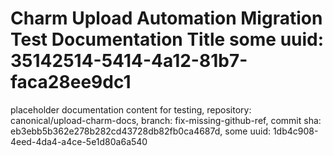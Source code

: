 # Charm Upload Automation Migration Test Documentation Title some uuid: 35142514-5414-4a12-81b7-faca28ee9dc1
 placeholder documentation content for testing,  repository: canonical/upload-charm-docs,  branch: fix-missing-github-ref,  commit sha: eb3ebb5b362e278b282cd43728db82fb0ca4687d,  some uuid: 1db4c908-4eed-4da4-a4ce-5e1d80a6a540